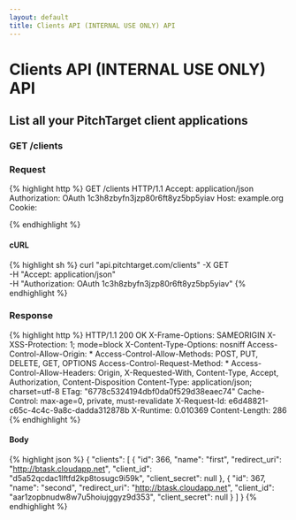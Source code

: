 ```yaml
---
layout: default
title: Clients API (INTERNAL USE ONLY) API
---
```


# Clients API (INTERNAL USE ONLY) API

## List all your PitchTarget client applications

### GET /clients



### Request

{% highlight http %}
GET /clients HTTP/1.1
Accept: application/json
Authorization: OAuth 1c3h8zbyfn3jzp80r6ft8yz5bp5yiav
Host: example.org
Cookie: 

{% endhighlight %}


#### cURL

{% highlight sh %}
curl "api.pitchtarget.com/clients" -X GET \
	-H "Accept: application/json" \
	-H "Authorization: OAuth 1c3h8zbyfn3jzp80r6ft8yz5bp5yiav"
{% endhighlight %}

### Response

{% highlight http %}
HTTP/1.1 200 OK
X-Frame-Options: SAMEORIGIN
X-XSS-Protection: 1; mode=block
X-Content-Type-Options: nosniff
Access-Control-Allow-Origin: *
Access-Control-Allow-Methods: POST, PUT, DELETE, GET, OPTIONS
Access-Control-Request-Method: *
Access-Control-Allow-Headers: Origin, X-Requested-With, Content-Type, Accept, Authorization, Content-Disposition
Content-Type: application/json; charset=utf-8
ETag: "6778c5324194dbf0da0f529d38eaec74"
Cache-Control: max-age=0, private, must-revalidate
X-Request-Id: e6d48821-c65c-4c4c-9a8c-dadda312878b
X-Runtime: 0.010369
Content-Length: 286
{% endhighlight %}

#### Body

{% highlight json %}
{
  "clients": [
    {
      "id": 366,
      "name": "first",
      "redirect_uri": "http://btask.cloudapp.net",
      "client_id": "d5a52qcdac1lftfd2kp8tosugc9i59k",
      "client_secret": null
    },
    {
      "id": 367,
      "name": "second",
      "redirect_uri": "http://btask.cloudapp.net",
      "client_id": "aar1zopbnudw8w7u5hoiujggyz9d353",
      "client_secret": null
    }
  ]
}
{% endhighlight %}

